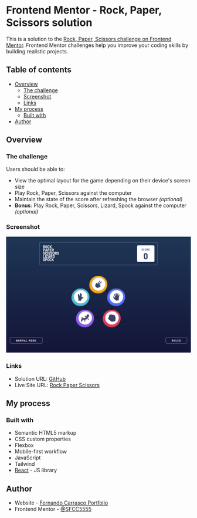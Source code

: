 # Frontend Mentor - Rock, Paper, Scissors solution

This is a solution to the [Rock, Paper, Scissors challenge on Frontend Mentor](https://www.frontendmentor.io/challenges/rock-paper-scissors-game-pTgwgvgH). Frontend Mentor challenges help you improve your coding skills by building realistic projects. 

## Table of contents

- [Overview](#overview)
  - [The challenge](#the-challenge)
  - [Screenshot](#screenshot)
  - [Links](#links)
- [My process](#my-process)
  - [Built with](#built-with)
- [Author](#author)

## Overview

### The challenge

Users should be able to:

- View the optimal layout for the game depending on their device's screen size
- Play Rock, Paper, Scissors against the computer
- Maintain the state of the score after refreshing the browser _(optional)_
- **Bonus**: Play Rock, Paper, Scissors, Lizard, Spock against the computer _(optional)_

### Screenshot

![](./src/assets/design/screenshotRock-Paper-Scissors.png)


### Links

- Solution URL: [GitHub](https://github.com/SFCC5555/rock-paper-scissors)
- Live Site URL: [Rock Paper Scissors](https://sfcc-rock-paper-scissors.netlify.app/)

## My process

### Built with

- Semantic HTML5 markup
- CSS custom properties
- Flexbox
- Mobile-first workflow
- JavaScript
- Tailwind
- [React](https://reactjs.org/) - JS library

## Author

- Website - [Fernando Carrasco Portfolio](https://sfcc5555.netlify.app/)
- Frontend Mentor - [@SFCC5555](https://www.frontendmentor.io/profile/SFCC5555)

